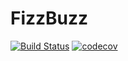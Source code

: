 # FizzBuzz

[![Build Status](https://travis-ci.org/Sletteon/howtogit.svg?branch=master)](https://travis-ci.org/Sletteon/howtogit)
[![codecov](https://codecov.io/gh/Sletteon/howtogit/branch/master/graph/badge.svg)](https://codecov.io/gh/Sletteon/howtogit)
